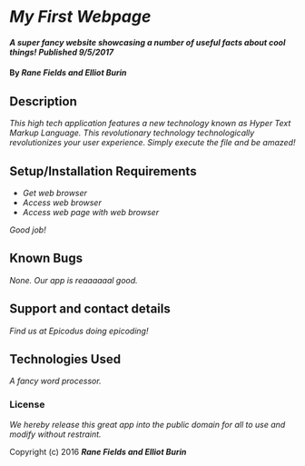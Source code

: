 # _My First Webpage_

#### _A super fancy website showcasing a number of useful facts about cool things! Published 9/5/2017_

#### By _**Rane Fields and Elliot Burin**_

## Description

_This high tech application features a new technology known as Hyper Text Markup Language. This revolutionary technology technologically revolutionizes your user experience. Simply execute the file and be amazed!_

## Setup/Installation Requirements

* _Get web browser_
* _Access web browser_
* _Access web page with web browser_

_Good job!_

## Known Bugs

_None. Our app is reaaaaaal good._

## Support and contact details

_Find us at Epicodus doing epicoding!_

## Technologies Used

_A fancy word processor._

### License

*We hereby release this great app into the public domain for all to use and modify without restraint.*

Copyright (c) 2016 **_Rane Fields and Elliot Burin_**
